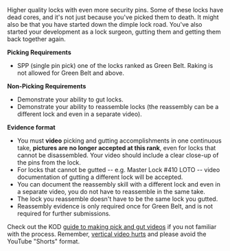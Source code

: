 Higher quality locks with even more security pins. Some of these locks have
dead cores, and it's not just because you've picked them to death. It might
also be that you have started down the dimple lock road. You've also started
your development as a lock surgeon, gutting them and getting them back
together again.

**Picking Requirements**

- SPP (single pin pick) one of the locks ranked as Green Belt. Raking is not allowed for Green Belt and above.

**Non-Picking Requirements**

- Demonstrate your ability to gut locks.
- Demonstrate your ability to reassemble locks (the reassembly can be a different lock and even in a separate video).

**Evidence format**

- You must **video** picking and gutting accomplishments in one continuous take, **pictures are no longer accepted at this rank**, even for locks that cannot be disassembled. Your video should include a clear close-up of the pins from the lock.
- For locks that cannot be gutted -- e.g. Master Lock #410 LOTO -- video documentation of gutting a different lock will be accepted.
- You can document the reassembly skill with a different lock and even in a separate video, you do not have to reassemble in the same take.
- The lock you reassemble doesn't have to be the same lock you gutted.
- Reassembly evidence is only required once for Green Belt, and is not required for further submissions.

Check out the KOD [guide to making pick and gut videos](https://youtu.be/gcekRz-7If8) if you not familiar with the
process. Remember, [vertical video hurts](https://www.youtube.com/watch?v=dechvhb0Meo) and please avoid the YouTube "Shorts" format.
